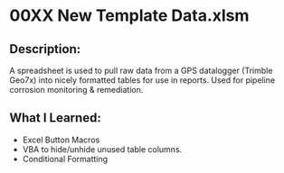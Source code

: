 # 00XX New Template Data.xlsm

## Description:
A spreadsheet is used to pull raw data from a GPS datalogger (Trimble Geo7x) into nicely formatted tables for use in reports. Used for pipeline corrosion monitoring & remediation.

## What I Learned:
* Excel Button Macros
* VBA to hide/unhide unused table columns.
* Conditional Formatting
